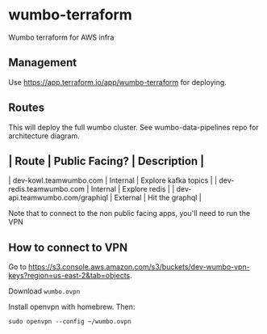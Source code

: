 # wumbo-terraform
Wumbo terraform for AWS infra

## Management

Use https://app.terraform.io/app/wumbo-terraform for deploying.

## Routes

This will deploy the full wumbo cluster. See wumbo-data-pipelines repo for architecture diagram.

| Route | Public Facing? | Description |
---------------------
| dev-kowl.teamwumbo.com | Internal | Explore kafka topics |
| dev-redis.teamwumbo.com | Internal | Explore redis |
| dev-api.teamwumbo.com/graphiql | External | Hit the graphql |


Note that to connect to the non public facing apps, you'll need to run the VPN

## How to connect to VPN

Go to https://s3.console.aws.amazon.com/s3/buckets/dev-wumbo-vpn-keys?region=us-east-2&tab=objects.

Download `wumbo.ovpn`

Install openvpn with homebrew. Then:

```
sudo openvpn --config ~/wumbo.ovpn
```
